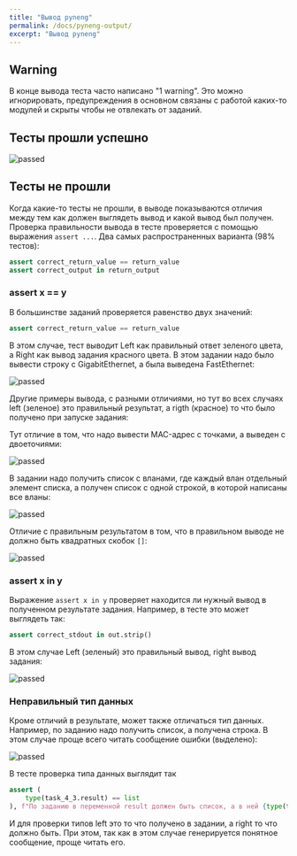 ```yaml
---
title: "Вывод pyneng"
permalink: /docs/pyneng-output/
excerpt: "Вывод pyneng"
---
```


## Warning

В конце вывода теста часто написано "1 warning". Это можно игнорировать, предупреждения в основном связаны с работой
каких-то модулей и скрыты чтобы не отвлекать от заданий.


## Тесты прошли успешно

![passed](https://pyneng.io/assets/images/ptest_output_5.png)

## Тесты не прошли

Когда какие-то тесты не прошли, в выводе показываются отличия между тем как должен выглядеть вывод и какой
вывод был получен.
Проверка правильности вывода в тесте проверяется с помощью выражения `assert ...`. Два самых распространенных варианта (98% тестов):

```python
assert correct_return_value == return_value
assert correct_output in return_output
```

### assert x == y

В большинстве заданий проверяется равенство двух значений:

```python
assert correct_return_value == return_value
```

В этом случае, тест выводит Left как правильный ответ зеленого цвета, а Right как вывод задания красного цвета.
В этом задании надо было вывести строку с GigabitEthernet, а была выведена FastEthernet:

![passed](https://pyneng.io/assets/images/pyneng_output_1.png)

Другие примеры вывода, с разными отличиями, но тут во всех случаях left (зеленое) это правильный результат,
а rigth (красное) то что было получено при запуске задания:

Тут отличие в том, что надо вывести MAC-адрес с точками, а выведен с двоеточиями:

![passed](https://pyneng.io/assets/images/pyneng_output_3.png)

В задании надо получить список с вланами, где каждый влан отдельный элемент списка, а получен список с одной строкой, в которой написаны все вланы:

![passed](https://pyneng.io/assets/images/pyneng_output_2.png)

Отличие с правильным результатом в том, что в правильном выводе не должно быть квадратных скобок `[]`:

![passed](https://pyneng.io/assets/images/pyneng_output_4.png)


### assert x in y

Выражение `assert x in y` проверяет находится ли нужный вывод в полученном результате задания.
Например, в тесте это может выглядеть так:

```python
assert correct_stdout in out.strip()
```

В этом случае Left (зеленый) это правильный вывод, right вывод задания:

![passed](https://pyneng.io/assets/images/ptest_output_1.png)


### Неправильный тип данных

Кроме отличий в результате, может также отличаться тип данных. Например, по заданию надо получить список,
а получена строка. В этом случае проще всего читать сообщение ошибки (выделено):

![passed](https://pyneng.io/assets/images/pyneng_output_5.png)

В тесте проверка типа данных выглядит так

```python
assert (
    type(task_4_3.result) == list
), f"По заданию в переменной result должен быть список, а в ней {type(task_4_3.result).__name__}"
```

И для проверки типов left это то что получено в задании, а right то что должно быть. При этом,
так как в этом случае генерируется понятное сообщение, проще читать его.
